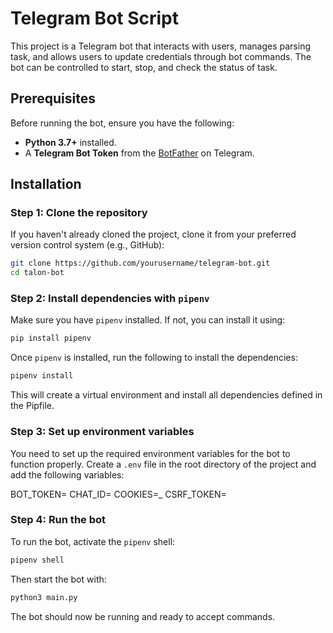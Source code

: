 # Telegram Bot Script

This project is a Telegram bot that interacts with users, manages parsing task, and allows users to update credentials through bot commands. The bot can be controlled to start, stop, and check the status of task.

## Prerequisites

Before running the bot, ensure you have the following:

- **Python 3.7+** installed.
- A **Telegram Bot Token** from the [BotFather](https://core.telegram.org/bots#botfather) on Telegram.

## Installation

### Step 1: Clone the repository

If you haven't already cloned the project, clone it from your preferred version control system (e.g., GitHub):

```bash
git clone https://github.com/yourusername/telegram-bot.git
cd talon-bot
```

### Step 2: Install dependencies with ```pipenv```

Make sure you have ```pipenv``` installed. If not, you can install it using:

```bash
pip install pipenv
```
Once ```pipenv``` is installed, run the following to install the dependencies:
```bash
pipenv install
```
This will create a virtual environment and install all dependencies defined in the Pipfile.

### Step 3: Set up environment variables
You need to set up the required environment variables for the bot to function properly. Create a ```.env``` file in the root directory of the project and add the following variables:

BOT_TOKEN=
CHAT_ID=
COOKIES=_
CSRF_TOKEN=

### Step 4: Run the bot
To run the bot, activate the ```pipenv``` shell:

```bash
pipenv shell
```
Then start the bot with:
```bash
python3 main.py
```

The bot should now be running and ready to accept commands.